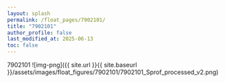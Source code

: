 ```yaml
---
layout: splash
permalink: /float_pages/7902101/
title: "7902101"
author_profile: false
last_modified_at: 2025-06-13
toc: false
---
```

 
7902101
![img-png]({{ site.url }}{{ site.baseurl }}/assets/images/float_figures/7902101/7902101_Sprof_processed_v2.png)